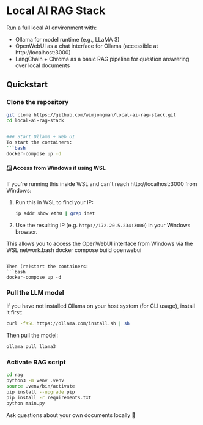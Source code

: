 # Local AI RAG Stack

Run a full local AI environment with:
- Ollama for model runtime (e.g., LLaMA 3)
- OpenWebUI as a chat interface for Ollama (accessible at http://localhost:3000)
- LangChain + Chroma as a basic RAG pipeline for question answering over local documents

## Quickstart

### Clone the repository
```bash
git clone https://github.com/wimjongman/local-ai-rag-stack.git
cd local-ai-rag-stack


### Start Ollama + Web UI
To start the containers:
```bash
docker-compose up -d
```

#### 🪟 Access from Windows if using WSL
If you're running this inside WSL and can't reach http://localhost:3000 from Windows:
1. Run this in WSL to find your IP:
   ```bash
   ip addr show eth0 | grep inet
   ```
2. Use the resulting IP (e.g. `http://172.20.5.234:3000`) in your Windows browser.

This allows you to access the OpenWebUI interface from Windows via the WSL network.bash
docker compose build openwebui
```

Then (re)start the containers:
```bash
docker-compose up -d
```

### Pull the LLM model
If you have not installed Ollama on your host system (for CLI usage), install it first:
```bash
curl -fsSL https://ollama.com/install.sh | sh
```

Then pull the model:
```bash
ollama pull llama3
```

### Activate RAG script
```bash
cd rag
python3 -m venv .venv
source .venv/bin/activate
pip install --upgrade pip
pip install -r requirements.txt
python main.py
```

Ask questions about your own documents locally 🚀
